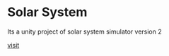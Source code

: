 # Solar System
Its a unity project of solar system simulator version 2

[visit](https://royninja.github.io/solar_system/index.html)
